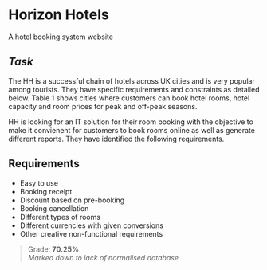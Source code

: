 # Horizon Hotels
A hotel booking system website

## *Task*

The HH is a successful chain of hotels across UK cities and is very popular among tourists. They have specific requirements and constraints as detailed below. Table 1 shows cities where customers can book hotel rooms, hotel capacity and room prices for peak and off-peak seasons.

HH is looking for an IT solution for their room booking with the objective to make it convienent for customers to book rooms online as well as generate different reports. They have identified the following requirements.


## Requirements
- Easy to use
- Booking receipt
- Discount based on pre-booking
- Booking cancellation
- Different types of rooms
- Different currencies with given conversions
- Other creative non-functional requirements

> Grade: **70.25%**<br />
*Marked down to lack of normalised database*
